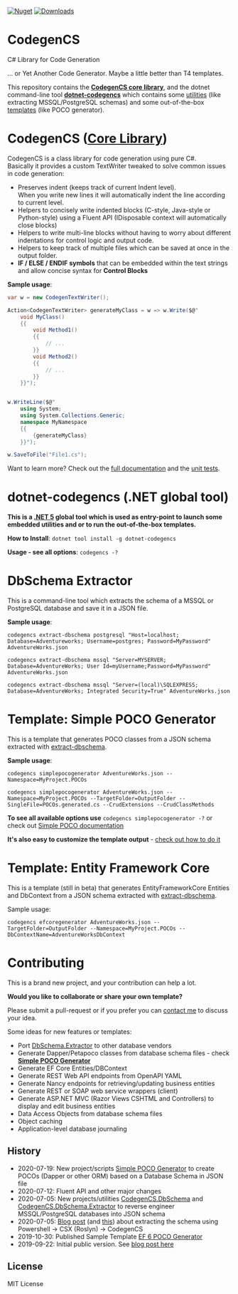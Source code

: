[![Nuget](https://img.shields.io/nuget/v/CodegenCS?label=CodegenCS)](https://www.nuget.org/packages/CodegenCS)
[![Downloads](https://img.shields.io/nuget/dt/CodegenCS.svg)](https://www.nuget.org/packages/CodegenCS)

# CodegenCS
C# Library for Code Generation

... or Yet Another Code Generator. Maybe a little better than T4 templates.

This repository contains the [**CodegenCS core library**](#CodegenCS-Core), and the dotnet command-line tool [**dotnet-codegencs**](#dotnet-codegencs) which contains some [utilities](#dotnet-codegencs-utilities) (like extracting MSSQL/PostgreSQL schemas) and some out-of-the-box [templates](#dotnet-codegencs-templates) (like POCO generator).
 

# <a name="CodegenCS-Core"></a> CodegenCS ([Core Library](https://github.com/Drizin/CodegenCS/tree/master/src/CodegenCS))

CodegenCS is a class library for code generation using pure C#.  
Basically it provides a custom TextWriter tweaked to solve common issues in code generation:
- Preserves indent (keeps track of current Indent level).  
  When you write new lines it will automatically indent the line according to current level. 
- Helpers to concisely write indented blocks (C-style, Java-style or Python-style) using a Fluent API
  (IDisposable context will automatically close blocks)
- Helpers to write multi-line blocks without having to worry about different indentations for control logic and output code.
- Helpers to keep track of multiple files which can be saved at once in the output folder.
- **IF / ELSE / ENDIF symbols** that can be embedded within the text strings and allow concise syntax for **Control Blocks**

**Sample usage**:

```cs
var w = new CodegenTextWriter();

Action<CodegenTextWriter> generateMyClass = w => w.Write($@"
    void MyClass()
    {{
        void Method1()
        {{
            // ...
        }}
        void Method2()
        {{
            // ...
        }}
    }}");


w.WriteLine($@"
    using System;
    using System.Collections.Generic;
    namespace MyNamespace
    {{
        {generateMyClass}
    }}");

w.SaveToFile("File1.cs"); 
```

Want to learn more? Check out the [full documentation](https://github.com/Drizin/CodegenCS/tree/master/src/CodegenCS) and the [unit tests](https://github.com/Drizin/CodegenCS/tree/master/src/CodegenCS.Tests/CoreTests).

# <a name="dotnet-codegencs"></a> dotnet-codegencs (.NET global tool)

**This is a [.NET 5](https://dotnet.microsoft.com/download/dotnet/5.0) global tool which is used as entry-point to launch some embedded utilities and or to run the out-of-the-box templates.**

**How to Install**: ```dotnet tool install -g dotnet-codegencs```

**Usage - see all options**: ```codegencs -?``` 

# <a name="dotnet-codegencs-utilities"></a><a name="dotnet-codegencs-extract-dbschema"> DbSchema Extractor

This is a command-line tool which extracts the schema of a MSSQL or PostgreSQL database and save it in a JSON file.  

**Sample usage**:

```codegencs extract-dbschema postgresql "Host=localhost; Database=Adventureworks; Username=postgres; Password=MyPassword" AdventureWorks.json```

```codegencs extract-dbschema mssql "Server=MYSERVER; Database=AdventureWorks; User Id=myUsername;Password=MyPassword" AdventureWorks.json```

```codegencs extract-dbschema mssql "Server=(local)\SQLEXPRESS; Database=AdventureWorks; Integrated Security=True" AdventureWorks.json```

# <a name="dotnet-codegencs-templates"></a><a name="dotnet-codegencs-simplepocogenerator"> Template: Simple POCO Generator

This is a template that generates POCO classes from a JSON schema extracted with [extract-dbschema](#dotnet-codegencs-extract-dbschema).

**Sample usage**:

```codegencs simplepocogenerator AdventureWorks.json --Namespace=MyProject.POCOs```

```codegencs simplepocogenerator AdventureWorks.json --Namespace=MyProject.POCOs --TargetFolder=OutputFolder --SingleFile=POCOs.generated.cs --CrudExtensions --CrudClassMethods```

**To see all available options use** ```codegencs simplepocogenerator -?``` or check out [Simple POCO documentation](https://github.com/Drizin/CodegenCS/tree/master/src/CodegenCS.DbSchema.Templates/SimplePOCOGenerator/)

**It's also easy to customize the template output** - [check out how to do it](https://github.com/Drizin/CodegenCS/tree/master/src/CodegenCS.DbSchema.Templates/SimplePOCOGenerator/#customizing)


# Template: Entity Framework Core

This is a template (still in beta) that generates EntityFrameworkCore Entities and DbContext from a JSON schema extracted with [extract-dbschema](#dotnet-codegencs-extract-dbschema).

Sample usage:

```codegencs efcoregenerator AdventureWorks.json --TargetFolder=OutputFolder --Namespace=MyProject.POCOs --DbContextName=AdventureWorksDbContext```


# Contributing

This is a brand new project, and your contribution can help a lot.  

**Would you like to collaborate or share your own template?**  

Please submit a pull-request or if you prefer you can [contact me](https://rdrizin.com/pages/Contact/) to discuss your idea.


Some ideas for new features or templates:
- Port [DbSchema.Extractor](https://github.com/Drizin/CodegenCS/tree/master/src/CodegenCS.DbSchema.Extractor) to other database vendors
- Generate Dapper/Petapoco classes from database schema files - check [**Simple POCO Generator**](#dotnet-codegencs-simplepocogenerator)
- Generate EF Core Entities/DBContext
- Generate REST Web API endpoints from OpenAPI YAML
- Generate Nancy endpoints for retrieving/updating business entities
- Generate REST or SOAP web service wrappers (client)
- Generate ASP.NET MVC (Razor Views CSHTML and Controllers) to display and edit business entities
- Data Access Objects from database schema files
- Object caching
- Application-level database journaling


## History
- 2020-07-19: New project/scripts [Simple POCO Generator](https://github.com/Drizin/CodegenCS/tree/master/src/CodegenCS.DbSchema.Templates/SimplePOCOGenerator/) to create POCOs (Dapper or other ORM) based on a Database Schema in JSON file
- 2020-07-12: Fluent API and other major changes
- 2020-07-05: New projects/utilities [CodegenCS.DbSchema](https://github.com/Drizin/CodegenCS/tree/master/src/CodegenCS.DbSchema) and [CodegenCS.DbSchema.Extractor](https://github.com/Drizin/CodegenCS/tree/master/src/CodegenCS.DbSchema.Extractor) to reverse engineer MSSQL/PostgreSQL databases into JSON schema
- 2020-07-05: [Blog post](https://rdrizin.com/code-generation-in-c-csx-extracting-sql-server-schema/) (and [this](https://rdrizin.com/code-generation-csx-scripts-part1/)) about extracting the schema using Powershell -> CSX (Roslyn) -> CodegenCS
- 2019-10-30: Published Sample Template [EF 6 POCO Generator](https://github.com/Drizin/CodegenCS/tree/master/src/Templates/EF6-POCO-Generator)
- 2019-09-22: Initial public version. See [blog post here](http://rdrizin.com/yet-another-code-generator/)



## License
MIT License
